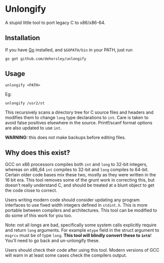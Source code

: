 Unlongify
=========

A stupid little tool to port legacy C to x86/x86-64. 

Installation
------------

If you have [Go](https://golang.org) installed, and `$GOPATH/bin` in your PATH, 
just run

    go get github.com/dehorsley/unlongify

Usage
-----


    unlongify <PATH>

Eg:

    unlongify /usr2/st

This recursively scans a directory tree for C source files and headers
and modifies them to change `long` type declarations to `int`. Care is
taken to avoid false positives elsewhere in the source. Printf/scanf
format options are also updated to use `int`.

**WARNING:** this does not make backups before editing files.


Why does this exist?
--------------------

GCC on x86 processors compiles both `int` and `long` to 32-bit integers, whereas
on x86\_64 `int` compiles to 32-bit and `long` compiles to 64-bit. Certain older
code bases mix these two, mostly as they were written in the 16 bit era.
This tool removes some of the grunt work in correcting this, but doesn't really
understand C, and should be treated at a blunt object to get the code close to
correct.

Users writing modern code should consider updating any program
interfaces to use fixed width integers defined in `stdint.h`. This is
more portable between compilers and architectures. This tool can be
modified to do some of this work for you too.

Note: not all longs are bad, specifically some system calls explicitly
require and return `long` arguments. For example `mtype` field in the
struct argument to `msgrcv` must be of type `long`. **This tool will
blindly convert these to `int`s**! You'll need to go back and
un-unlongify these.

Users should check their code after using this tool. Modern versions of
GCC will warn in at least some cases check the compilers output.
